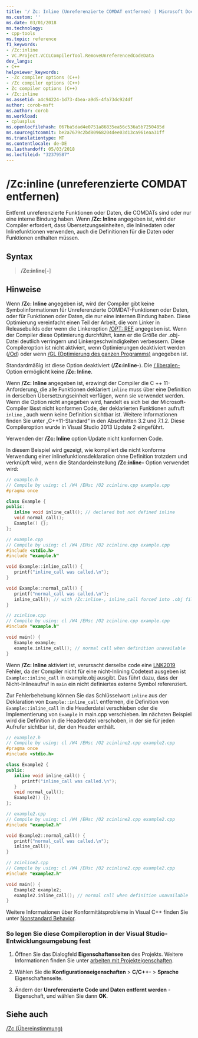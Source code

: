 ```yaml
---
title: '/ Zc: Inline (Unreferenzierte COMDAT entfernen) | Microsoft Docs'
ms.custom: ''
ms.date: 03/01/2018
ms.technology:
- cpp-tools
ms.topic: reference
f1_keywords:
- /Zc:inline
- VC.Project.VCCLCompilerTool.RemoveUnreferencedCodeData
dev_langs:
- C++
helpviewer_keywords:
- -Zc compiler options (C++)
- /Zc compiler options (C++)
- Zc compiler options (C++)
- /Zc:inline
ms.assetid: a4c94224-1d73-4bea-a9d5-4fa73dc924df
author: corob-msft
ms.author: corob
ms.workload:
- cplusplus
ms.openlocfilehash: 067ba5dad4e0751a86835ea56c536a5b7250485d
ms.sourcegitcommit: be2a7679c2bd80968204dee03d13ca961eaa31ff
ms.translationtype: MT
ms.contentlocale: de-DE
ms.lasthandoff: 05/03/2018
ms.locfileid: "32379587"
---
```

# <a name="zcinline-remove-unreferenced-comdat"></a>/Zc:inline (unreferenzierte COMDAT entfernen)

Entfernt unreferenzierte Funktionen oder Daten, die COMDATs sind oder nur eine interne Bindung haben. Wenn **/Zc: Inline** angegeben ist, wird der Compiler erfordert, dass Übersetzungseinheiten, die Inlinedaten oder Inlinefunktionen verwenden, auch die Definitionen für die Daten oder Funktionen enthalten müssen.

## <a name="syntax"></a>Syntax

> **/Zc:inline**[**-**]

## <a name="remarks"></a>Hinweise

Wenn **/Zc: Inline** angegeben ist, wird der Compiler gibt keine Symbolinformationen für Unreferenzierte COMDAT-Funktionen oder Daten, oder für Funktionen oder Daten, die nur eine internen Bindung haben. Diese Optimierung vereinfacht einen Teil der Arbeit, die vom Linker in Releasebuilds oder wenn die Linkeroption [/OPT: REF](../../build/reference/opt-optimizations.md) angegeben ist. Wenn der Compiler diese Optimierung durchführt, kann er die Größe der .obj-Datei deutlich verringern und Linkergeschwindigkeiten verbessern. Diese Compileroption ist nicht aktiviert, wenn Optimierungen deaktiviert werden ([/Od](../../build/reference/od-disable-debug.md)) oder wenn [/GL (Optimierung des ganzen Programms)](../../build/reference/gl-whole-program-optimization.md) angegeben ist.

Standardmäßig ist diese Option deaktiviert (**/Zc:inline-**). Die [/ liberalen-](permissive-standards-conformance.md) Option ermöglicht keine **/Zc: Inline**.

Wenn **/Zc: Inline** angegeben ist, erzwingt der Compiler die C ++ 11-Anforderung, die alle Funktionen deklariert `inline` muss über eine Definition in derselben Übersetzungseinheit verfügen, wenn sie verwendet werden. Wenn die Option nicht angegeben wird, handelt es sich bei der Microsoft-Compiler lässt nicht konformen Code, der deklarierten Funktionen aufruft `inline` , auch wenn keine Definition sichtbar ist. Weitere Informationen finden Sie unter „C++11-Standard“ in den Abschnitten 3.2 und 7.1.2. Diese Compileroption wurde in Visual Studio 2013 Update 2 eingeführt.

Verwenden der **/Zc: Inline** option Update nicht konformen Code.

In diesem Beispiel wird gezeigt, wie kompiliert die nicht konforme Verwendung einer inlinefunktionsdeklaration ohne Definition trotzdem und verknüpft wird, wenn die Standardeinstellung **/Zc:inline-** Option verwendet wird:

```cpp
// example.h
// Compile by using: cl /W4 /EHsc /O2 zcinline.cpp example.cpp
#pragma once

class Example {
public:
   inline void inline_call(); // declared but not defined inline
   void normal_call();
   Example() {};
};
```

```cpp
// example.cpp
// Compile by using: cl /W4 /EHsc /O2 zcinline.cpp example.cpp
#include <stdio.h>
#include "example.h"

void Example::inline_call() {
   printf("inline_call was called.\n"); 
}

void Example::normal_call() {
   printf("normal_call was called.\n"); 
   inline_call(); // with /Zc:inline-, inline_call forced into .obj file
}
```

```cpp
// zcinline.cpp
// Compile by using: cl /W4 /EHsc /O2 zcinline.cpp example.cpp
#include "example.h"

void main() {
   Example example;
   example.inline_call(); // normal call when definition unavailable
}
```

Wenn **/Zc: Inline** aktiviert ist, verursacht derselbe code eine [LNK2019](../../error-messages/tool-errors/linker-tools-error-lnk2019.md) Fehler, da der Compiler nicht für eine nicht-Inlining Codetext ausgeben ist `Example::inline_call` in example.obj ausgibt. Das führt dazu, dass der Nicht-Inlineaufruf in `main` ein nicht definiertes externe Symbol referenziert.

Zur Fehlerbehebung können Sie das Schlüsselwort `inline` aus der Deklaration von `Example::inline_call` entfernen, die Definition von `Example::inline_call` in die Headerdatei verschieben oder die Implementierung von `Example` in main.cpp verschieben. Im nächsten Beispiel wird die Definition in die Headerdatei verschoben, in der sie für jeden Aufrufer sichtbar ist, der den Header enthält.

```cpp
// example2.h
// Compile by using: cl /W4 /EHsc /O2 zcinline2.cpp example2.cpp
#pragma once
#include <stdio.h>

class Example2 {
public:
   inline void inline_call() {
      printf("inline_call was called.\n"); 
   }
   void normal_call();
   Example2() {};
};
```

```cpp
// example2.cpp
// Compile by using: cl /W4 /EHsc /O2 zcinline2.cpp example2.cpp
#include "example2.h"

void Example2::normal_call() {
   printf("normal_call was called.\n"); 
   inline_call(); 
}
```

```cpp
// zcinline2.cpp
// Compile by using: cl /W4 /EHsc /O2 zcinline2.cpp example2.cpp
#include "example2.h"

void main() {
   Example2 example2;
   example2.inline_call(); // normal call when definition unavailable
}
```

Weitere Informationen über Konformitätsprobleme in Visual C++ finden Sie unter [Nonstandard Behavior](../../cpp/nonstandard-behavior.md).

### <a name="to-set-this-compiler-option-in-the-visual-studio-development-environment"></a>So legen Sie diese Compileroption in der Visual Studio-Entwicklungsumgebung fest

1. Öffnen Sie das Dialogfeld **Eigenschaftenseiten** des Projekts. Weitere Informationen finden Sie unter [arbeiten mit Projekteigenschaften](../../ide/working-with-project-properties.md).

1. Wählen Sie die **Konfigurationseigenschaften** > **C/C++-** > **Sprache** Eigenschaftenseite.

1. Ändern der **Unreferenzierte Code und Daten entfernt werden** -Eigenschaft, und wählen Sie dann **OK**.

## <a name="see-also"></a>Siehe auch

[/Zc (Übereinstimmung)](../../build/reference/zc-conformance.md)<br/>
